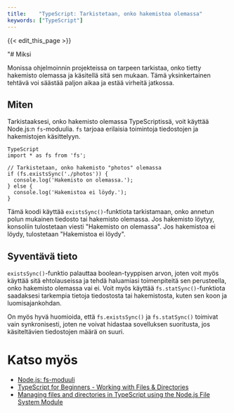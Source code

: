```yaml
---
title:    "TypeScript: Tarkistetaan, onko hakemistoa olemassa"
keywords: ["TypeScript"]
---
```


{{< edit_this_page >}}

"# Miksi

Monissa ohjelmoinnin projekteissa on tarpeen tarkistaa, onko tietty hakemisto olemassa ja käsitellä sitä sen mukaan. Tämä yksinkertainen tehtävä voi säästää paljon aikaa ja estää virheitä jatkossa.

## Miten

Tarkistaaksesi, onko hakemisto olemassa TypeScriptissä, voit käyttää Node.js:n `fs`-moduulia. `fs` tarjoaa erilaisia toimintoja tiedostojen ja hakemistojen käsittelyyn.

```
TypeScript
import * as fs from 'fs';

// Tarkistetaan, onko hakemisto "photos" olemassa
if (fs.existsSync('./photos')) {
  console.log('Hakemisto on olemassa.');
} else {
  console.log('Hakemistoa ei löydy.');
}
```

Tämä koodi käyttää `existsSync()`-funktiota tarkistamaan, onko annetun polun mukainen tiedosto tai hakemisto olemassa. Jos hakemisto löytyy, konsoliin tulostetaan viesti "Hakemisto on olemassa". Jos hakemistoa ei löydy, tulostetaan "Hakemistoa ei löydy".

## Syventävä tieto

`existsSync()`-funktio palauttaa boolean-tyyppisen arvon, joten voit myös käyttää sitä ehtolauseissa ja tehdä haluamiasi toimenpiteitä sen perusteella, onko hakemisto olemassa vai ei. Voit myös käyttää `fs.statSync()`-funktiota saadaksesi tarkempia tietoja tiedostosta tai hakemistosta, kuten sen koon ja luomisajankohdan.

On myös hyvä huomioida, että `fs.existsSync()` ja `fs.statSync()` toimivat vain synkronisesti, joten ne voivat hidastaa sovelluksen suoritusta, jos käsiteltävien tiedostojen määrä on suuri.

# Katso myös

- [Node.js: fs-moduuli](https://nodejs.org/api/fs.html)
- [TypeScript for Beginners - Working with Files & Directories](https://youtu.be/F2uE_PvZJu0)
- [Managing files and directories in TypeScript using the Node.js File System Module](https://www.section.io/engineering-education/managing-files-and-directories-in-typescript-using-the-node-js-file-system-module/)